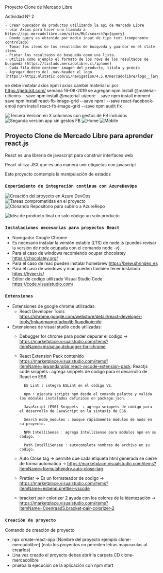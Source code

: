 Proyecto Clone de Mercado Libre

  Actividad Nº 2

    - Crear buscador de productos utilizando la api de Mercado Libre
    - usar Axios para hacer una llamada a https://api.mercadolibre.com/sites/MLC/search?q={query}
    - Donde query es obtenido por medio input de tipo text (componente controlado)
    - Tomar los items de los resultados de busqueda y guardar en el state items
    - Pintar los resultados de busqueda como una lista.
    - Utiliza como ejemplo el formato de los rows de los resultados de busqueda (https://listado.mercadolibre.cl/iphone)
    - Cada fila debe contener imagen del producto, titulo y precio
    - Agregar dentro del .nav-header el logo (https://http2.mlstatic.com/ui/navigation/4.5.0/mercadolibre/logo__large_plus@2x.png)
se debe instalar axios npm i axios
cambie material ui por https://getuikit.com/
semana 16-08-2019
se agregan 
npm install @material-ui/icons --save
npm install @material-ui/core --save
npm install moment --save
npm install react-fb-image-grid --save
npm i --save react-facebook-emoji
npm install react-fb-image-grid --save
npm audit fix 

![Tercera Versión en 3 columnas con gestos de FB incluidos ](https://github.com/devjaime/clone-mercadolibre/blob/master/img/3versionFBincluida.png)
![Segunda versión app sin gestos FB ](https://github.com/devjaime/clone-mercadolibre/blob/master/img/SegundaVersion.png)
![Home](https://github.com/devjaime/clone-mercadolibre/blob/master/img/homepage.png)
![Mobile](https://github.com/devjaime/clone-mercadolibre/blob/master/img/homepagemx.png)
## Proyecto Clone de Mercado Libre para aprender react.js

React es una libreria de javascript para construir interfaces web

React utiliza JSX que es una manera unir etiquetas con javascript

Este proyecto contempla la manipulación de estados
### `Experimiento de integración continua con AzureDevOps`
![Creación del proyecto en Azure DevOps ](https://github.com/devjaime/clone-mercadolibre/blob/master/img/AzureDevOpsPaso1.png)
![Tareas comprometidas en el proyecto](https://github.com/devjaime/clone-mercadolibre/blob/master/img/TareasenCurso.png)
![Clonando Repositorio para subirlo a AzureRepo](https://github.com/devjaime/clone-mercadolibre/blob/master/img/ClonandoRepositorio.png)

![Idea de producto final un solo código un solo producto](https://github.com/devjaime/clone-mercadolibre/blob/master/img/unsoloproductofinalunsolocodigofuente.png)

### `Instalaciones necesarias para proyectos React`
* Navegador Google Chrome
* Es necesario instalar la versión estable (LTS) de node.js (puedes revisar la versión de node ocupada con el comando node -v).
* Para el caso de windows recomiendo ocupar chocolatey https://chocolatey.org/
* Para el caso de mac pueden instalar homebrew https://brew.sh/index_es
* Para el caso de windows y mac pueden tambien tener instalado https://hyper.is/ 
* Editor de codigo utilizado Visual Studio Code https://code.visualstudio.com/


### `Extensiones`

* Extensiones de google chrome utilizadas:
    - React Developer Tools https://chrome.google.com/webstore/detail/react-developer-tools/fmkadmapgofadopljbjfkapdkoienihi
* Extensiones de visual studio code utilizadas:
    - Debugger for chrome para poder depurar el codigo -> https://marketplace.visualstudio.com/items?itemName=msjsdiag.debugger-for-chrome
    - React Extension Pack contenido https://marketplace.visualstudio.com/items?itemName=jawandarajbir.react-vscode-extension-pack:
            Reactjs code snippets : agrega snippets de código para el desarrollo de React en ES6.

            ES Lint : integra ESLint en el código VS.

            npm : ejecuta scripts npm desde el comando palatte y valida los módulos instalados definidos en package.json.

            JavaScript (ES6) Snippets  : agrega snippets de código para el desarrollo de JavaScript en la sintaxis de ES6.

            Search node_modules : busque rápidamente módulos de nodo en su proyecto.

            NPM IntelliSense : agrega IntelliSense para módulos npm en su código.

            Path IntelliSensee : autocompleta nombres de archivo en su código.

    - Auto Close tag -> permite que cada etiqueta html generada se cierre de forma automatica -> https://marketplace.visualstudio.com/items?itemName=formulahendry.auto-close-tag
    - Prettier -> Es un formateador de codigo -> https://marketplace.visualstudio.com/items?itemName=esbenp.prettier-vscode
    - brackert pair colorizer 2 ayuda con los colores de la identezación -> https://marketplace.visualstudio.com/items?itemName=CoenraadS.bracket-pair-colorizer-2
### `Creación de proyecto`

Comando de creación de proyecto
* npx create-react-app [Nombre del proyecto ejemplo clone-mercadolibre] (nota los proyectos no permiten letras mayusculas al crearlos)
* Una vez creado el proyecto debes abrir la carpeta CD clone-mercadolibre
* prueba la ejecución de la aplicación con npm start

